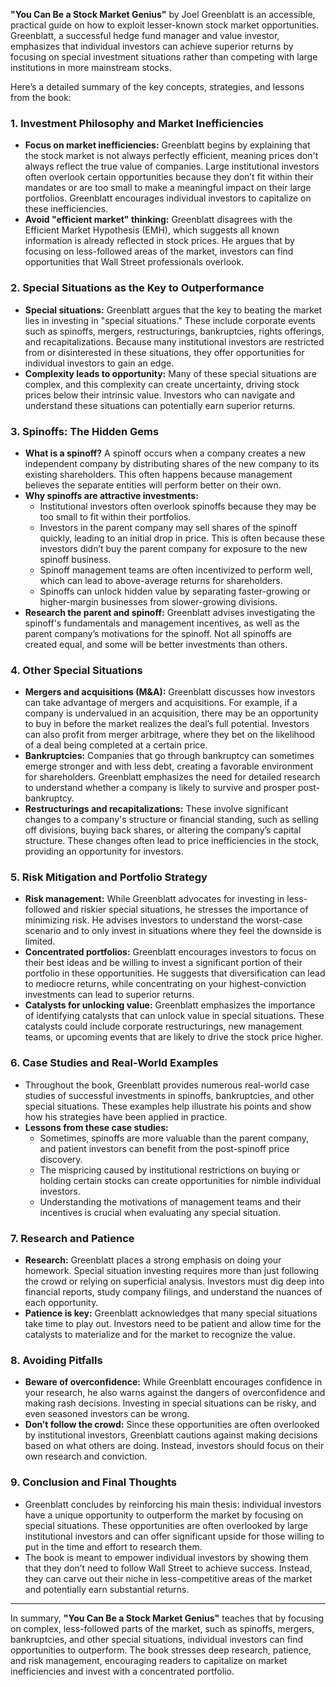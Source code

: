 **"You Can Be a Stock Market Genius"** by Joel Greenblatt is an accessible, practical guide on how to exploit lesser-known stock market opportunities. Greenblatt, a successful hedge fund manager and value investor, emphasizes that individual investors can achieve superior returns by focusing on special investment situations rather than competing with large institutions in more mainstream stocks.

Here’s a detailed summary of the key concepts, strategies, and lessons from the book:

### 1. **Investment Philosophy and Market Inefficiencies**
   - **Focus on market inefficiencies:** Greenblatt begins by explaining that the stock market is not always perfectly efficient, meaning prices don't always reflect the true value of companies. Large institutional investors often overlook certain opportunities because they don’t fit within their mandates or are too small to make a meaningful impact on their large portfolios. Greenblatt encourages individual investors to capitalize on these inefficiencies.
   - **Avoid "efficient market" thinking:** Greenblatt disagrees with the Efficient Market Hypothesis (EMH), which suggests all known information is already reflected in stock prices. He argues that by focusing on less-followed areas of the market, investors can find opportunities that Wall Street professionals overlook.

### 2. **Special Situations as the Key to Outperformance**
   - **Special situations:** Greenblatt argues that the key to beating the market lies in investing in "special situations." These include corporate events such as spinoffs, mergers, restructurings, bankruptcies, rights offerings, and recapitalizations. Because many institutional investors are restricted from or disinterested in these situations, they offer opportunities for individual investors to gain an edge.
   - **Complexity leads to opportunity:** Many of these special situations are complex, and this complexity can create uncertainty, driving stock prices below their intrinsic value. Investors who can navigate and understand these situations can potentially earn superior returns.

### 3. **Spinoffs: The Hidden Gems**
   - **What is a spinoff?** A spinoff occurs when a company creates a new independent company by distributing shares of the new company to its existing shareholders. This often happens because management believes the separate entities will perform better on their own.
   - **Why spinoffs are attractive investments:**
     - Institutional investors often overlook spinoffs because they may be too small to fit within their portfolios.
     - Investors in the parent company may sell shares of the spinoff quickly, leading to an initial drop in price. This is often because these investors didn’t buy the parent company for exposure to the new spinoff business.
     - Spinoff management teams are often incentivized to perform well, which can lead to above-average returns for shareholders.
     - Spinoffs can unlock hidden value by separating faster-growing or higher-margin businesses from slower-growing divisions.
   - **Research the parent and spinoff:** Greenblatt advises investigating the spinoff's fundamentals and management incentives, as well as the parent company’s motivations for the spinoff. Not all spinoffs are created equal, and some will be better investments than others.

### 4. **Other Special Situations**
   - **Mergers and acquisitions (M&A):** Greenblatt discusses how investors can take advantage of mergers and acquisitions. For example, if a company is undervalued in an acquisition, there may be an opportunity to buy in before the market realizes the deal’s full potential. Investors can also profit from merger arbitrage, where they bet on the likelihood of a deal being completed at a certain price.
   - **Bankruptcies:** Companies that go through bankruptcy can sometimes emerge stronger and with less debt, creating a favorable environment for shareholders. Greenblatt emphasizes the need for detailed research to understand whether a company is likely to survive and prosper post-bankruptcy.
   - **Restructurings and recapitalizations:** These involve significant changes to a company's structure or financial standing, such as selling off divisions, buying back shares, or altering the company’s capital structure. These changes often lead to price inefficiencies in the stock, providing an opportunity for investors.

### 5. **Risk Mitigation and Portfolio Strategy**
   - **Risk management:** While Greenblatt advocates for investing in less-followed and riskier special situations, he stresses the importance of minimizing risk. He advises investors to understand the worst-case scenario and to only invest in situations where they feel the downside is limited.
   - **Concentrated portfolios:** Greenblatt encourages investors to focus on their best ideas and be willing to invest a significant portion of their portfolio in these opportunities. He suggests that diversification can lead to mediocre returns, while concentrating on your highest-conviction investments can lead to superior returns.
   - **Catalysts for unlocking value:** Greenblatt emphasizes the importance of identifying catalysts that can unlock value in special situations. These catalysts could include corporate restructurings, new management teams, or upcoming events that are likely to drive the stock price higher.

### 6. **Case Studies and Real-World Examples**
   - Throughout the book, Greenblatt provides numerous real-world case studies of successful investments in spinoffs, bankruptcies, and other special situations. These examples help illustrate his points and show how his strategies have been applied in practice.
   - **Lessons from these case studies:**
     - Sometimes, spinoffs are more valuable than the parent company, and patient investors can benefit from the post-spinoff price discovery.
     - The mispricing caused by institutional restrictions on buying or holding certain stocks can create opportunities for nimble individual investors.
     - Understanding the motivations of management teams and their incentives is crucial when evaluating any special situation.

### 7. **Research and Patience**
   - **Research:** Greenblatt places a strong emphasis on doing your homework. Special situation investing requires more than just following the crowd or relying on superficial analysis. Investors must dig deep into financial reports, study company filings, and understand the nuances of each opportunity.
   - **Patience is key:** Greenblatt acknowledges that many special situations take time to play out. Investors need to be patient and allow time for the catalysts to materialize and for the market to recognize the value.

### 8. **Avoiding Pitfalls**
   - **Beware of overconfidence:** While Greenblatt encourages confidence in your research, he also warns against the dangers of overconfidence and making rash decisions. Investing in special situations can be risky, and even seasoned investors can be wrong.
   - **Don’t follow the crowd:** Since these opportunities are often overlooked by institutional investors, Greenblatt cautions against making decisions based on what others are doing. Instead, investors should focus on their own research and conviction.

### 9. **Conclusion and Final Thoughts**
   - Greenblatt concludes by reinforcing his main thesis: individual investors have a unique opportunity to outperform the market by focusing on special situations. These opportunities are often overlooked by large institutional investors and can offer significant upside for those willing to put in the time and effort to research them.
   - The book is meant to empower individual investors by showing them that they don’t need to follow Wall Street to achieve success. Instead, they can carve out their niche in less-competitive areas of the market and potentially earn substantial returns.

---

In summary, **"You Can Be a Stock Market Genius"** teaches that by focusing on complex, less-followed parts of the market, such as spinoffs, mergers, bankruptcies, and other special situations, individual investors can find opportunities to outperform. The book stresses deep research, patience, and risk management, encouraging readers to capitalize on market inefficiencies and invest with a concentrated portfolio.